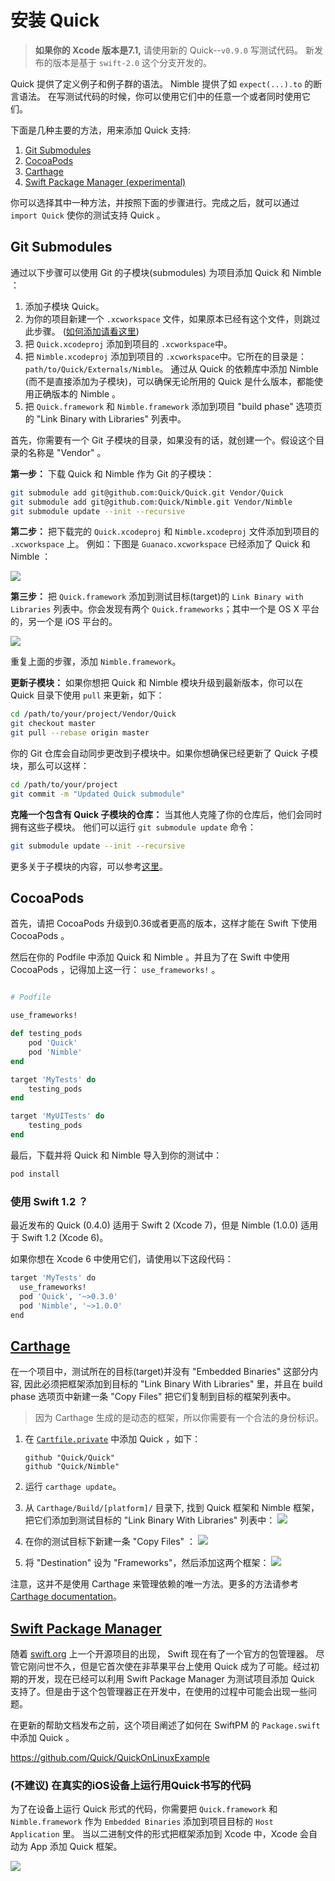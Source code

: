 # 安装 Quick

> **如果你的 Xcode 版本是7.1,** 请使用新的 Quick--`v0.9.0` 写测试代码。
> 新发布的版本是基于 `swift-2.0` 这个分支开发的。



Quick 提供了定义例子和例子群的语法。 Nimble 提供了如 `expect(...).to` 的断言语法。 在写测试代码的时候，你可以使用它们中的任意一个或者同时使用它们。

下面是几种主要的方法，用来添加 Quick 支持:

1. [Git Submodules](#git-submodules)
2. [CocoaPods](#cocoapods)
3. [Carthage](#carthage)
4. [Swift Package Manager (experimental)](#swift-package-manager)

你可以选择其中一种方法，并按照下面的步骤进行。完成之后，就可以通过 `import Quick` 使你的测试支持 Quick 。

## Git Submodules

通过以下步骤可以使用 Git 的子模块(submodules) 为项目添加 Quick 和 Nimble ：

1. 添加子模块 Quick。
2. 为你的项目新建一个 `.xcworkspace` 文件，如果原本已经有这个文件，则跳过此步骤。 ([如何添加请看这里](https://developer.apple.com/library/ios/recipes/xcode_help-structure_navigator/articles/Adding_an_Existing_Project_to_a_Workspace.html))
3. 把 `Quick.xcodeproj` 添加到项目的 `.xcworkspace`中。
4. 把 `Nimble.xcodeproj` 添加到项目的 `.xcworkspace`中。它所在的目录是： `path/to/Quick/Externals/Nimble`。 通过从 Quick 的依赖库中添加 Nimble (而不是直接添加为子模块)，可以确保无论所用的 Quick 是什么版本，都能使用正确版本的 Nimble 。
5. 把 `Quick.framework` 和 `Nimble.framework` 添加到项目 "build phase" 选项页的 "Link Binary with Libraries" 列表中。

首先，你需要有一个 Git 子模块的目录，如果没有的话，就创建一个。假设这个目录的名称是 "Vendor" 。

**第一步：** 下载 Quick 和 Nimble 作为 Git 的子模块：

```sh
git submodule add git@github.com:Quick/Quick.git Vendor/Quick
git submodule add git@github.com:Quick/Nimble.git Vendor/Nimble
git submodule update --init --recursive
```

**第二步：** 把下载完的 `Quick.xcodeproj` 和 `Nimble.xcodeproj` 文件添加到项目的 `.xcworkspace` 上。 例如：下图是 `Guanaco.xcworkspace` 已经添加了 Quick 和 Nimble ：

![](http://f.cl.ly/items/2b2R0e1h09003u2f0Z3U/Screen%20Shot%202015-02-27%20at%202.19.37%20PM.png)

**第三步：** 把 `Quick.framework` 添加到测试目标(target)的 `Link Binary with Libraries` 列表中。你会发现有两个 `Quick.frameworks`；其中一个是 OS X 平台的，另一个是 iOS 平台的。

![](http://cl.ly/image/2L0G0H1a173C/Screen%20Shot%202014-06-08%20at%204.27.48%20AM.png)

重复上面的步骤，添加 `Nimble.framework`。

**更新子模块：** 如果你想把 Quick 和 Nimble 模块升级到最新版本，你可以在 Quick 目录下使用 `pull` 来更新，如下：

```sh
cd /path/to/your/project/Vendor/Quick
git checkout master
git pull --rebase origin master
```

你的 Git 仓库会自动同步更改到子模块中。如果你想确保已经更新了 Quick 子模块，那么可以这样：

```sh
cd /path/to/your/project
git commit -m "Updated Quick submodule"
```

**克隆一个包含有 Quick 子模块的仓库：** 当其他人克隆了你的仓库后，他们会同时拥有这些子模块。
他们可以运行 `git submodule update` 命令：

```sh
git submodule update --init --recursive
```

更多关于子模块的内容，可以参考[这里](http://git-scm.com/book/en/Git-Tools-Submodules)。

## CocoaPods

首先，请把 CocoaPods 升级到0.36或者更高的版本，这样才能在 Swift 下使用 CocoaPods 。

然后在你的 Podfile 中添加 Quick 和 Nimble 。并且为了在 Swift 中使用 CocoaPods ，记得加上这一行： ```use_frameworks!``` 。

```rb

# Podfile

use_frameworks!

def testing_pods
    pod 'Quick'
    pod 'Nimble'
end

target 'MyTests' do
    testing_pods
end

target 'MyUITests' do
    testing_pods
end
```

最后，下载并将 Quick 和 Nimble 导入到你的测试中：

```sh
pod install
```

### 使用 Swift 1.2 ？

最近发布的 Quick (0.4.0) 适用于 Swift 2 (Xcode 7)，但是 Nimble (1.0.0) 适用于 Swift 1.2 (Xcode 6)。

如果你想在 Xcode 6 中使用它们，请使用以下这段代码：

```sh
target 'MyTests' do
  use_frameworks!
  pod 'Quick', '~>0.3.0'
  pod 'Nimble', '~>1.0.0'
end
```

## [Carthage](https://github.com/Carthage/Carthage)

在一个项目中，测试所在的目标(target)并没有 "Embedded Binaries" 这部分内容, 因此必须把框架添加到目标的 "Link Binary With Libraries" 里，并且在 build phase 选项页中新建一条 "Copy Files" 把它们复制到目标的框架列表中。

 > 因为 Carthage 生成的是动态的框架，所以你需要有一个合法的身份标识。

1. 在 [`Cartfile.private`](https://github.com/Carthage/Carthage/blob/master/Documentation/Artifacts.md#cartfileprivate) 中添加 Quick ，如下：

    ```
    github "Quick/Quick"
    github "Quick/Nimble"
    ```

2. 运行 `carthage update`。
3. 从 `Carthage/Build/[platform]/` 目录下, 找到 Quick 框架和 Nimble 框架，把它们添加到测试目标的 "Link Binary With Libraries" 列表中：
    ![](http://i.imgur.com/pBkDDk5.png)

4. 在你的测试目标下新建一条 "Copy Files" ：
    ![](http://i.imgur.com/jZATIjQ.png)

5. 将 "Destination" 设为 "Frameworks"，然后添加这两个框架：
    ![](http://i.imgur.com/rpnyWGH.png)

注意，这并不是使用 Carthage 来管理依赖的唯一方法。更多的方法请参考 [Carthage documentation](https://github.com/Carthage/Carthage/blob/master/README.md)。

## [Swift Package Manager](https://github.com/apple/swift-package-manager)
随着 [swift.org](https://swift.org) 上一个开源项目的出现，  Swift 现在有了一个官方的包管理器。 尽管它刚问世不久，但是它首次使在非苹果平台上使用 Quick 成为了可能。经过初期的开发，现在已经可以利用 Swift Package Manager 为测试项目添加 Quick 支持了。但是由于这个包管理器正在开发中，在使用的过程中可能会出现一些问题。

在更新的帮助文档发布之前，这个项目阐述了如何在 SwiftPM 的 `Package.swift` 中添加 Quick 。

https://github.com/Quick/QuickOnLinuxExample

### (不建议) 在真实的iOS设备上运行用Quick书写的代码

为了在设备上运行 Quick 形式的代码，你需要把 `Quick.framework` 和 `Nimble.framework` 作为 `Embedded Binaries` 添加到项目目标的 `Host Application` 里。 当以二进制文件的形式把框架添加到 Xcode 中，Xcode 会自动为 App 添加 Quick 框架。

![](http://indiedev.kapsi.fi/images/embed-in-host.png)


